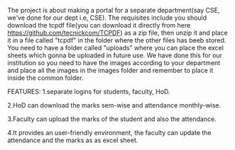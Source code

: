 The project is about making a portal for a separate department(say CSE, we've done for our dept i.e, CSE). 
The requisites include you should download the tcpdf file(you can download it directly from here https://github.com/tecnickcom/TCPDF) as a zip file, then unzip it and place it in a file called "tcpdf" in the folder where the other files has beeb stored.
You need to have a folder called "uploads" where you can place the excel sheets which gonna be uploaded in future use.
We have done this for our institution so you need to have the images according to your department and place all the images in the images folder and remember to place it inside the common folder.


FEATURES:
1.separate logins for students, faculty, HoD.

2.HoD can download the marks sem-wise and attendance monthly-wise.

3.Faculty can upload the marks of the student and also the attendance.

4.It provides an user-friendly environment, the faculty can update the attendance and the marks as as excel sheet.
